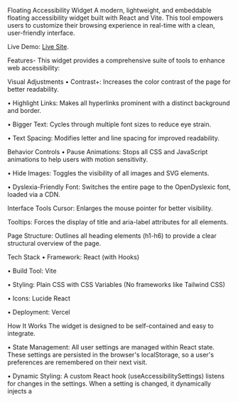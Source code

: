 Floating Accessibility Widget
A modern, lightweight, and embeddable floating accessibility widget built with React and Vite. This tool empowers users to customize their browsing experience in real-time with a clean, user-friendly interface.

Live Demo: [Live Site](accessible-ui-module.vercel.app).

Features-
This widget provides a comprehensive suite of tools to enhance web accessibility:

Visual Adjustments
 • Contrast+: Increases the color contrast of the page for better readability.

 • Highlight Links: Makes all hyperlinks prominent with a distinct background and border.

 • Bigger Text: Cycles through multiple font sizes to reduce eye strain.

 • Text Spacing: Modifies letter and line spacing for improved readability.

Behavior Controls
 • Pause Animations: Stops all CSS and JavaScript animations to help users with motion sensitivity.

 • Hide Images: Toggles the visibility of all images and SVG elements.

 • Dyslexia-Friendly Font: Switches the entire page to the OpenDyslexic font, loaded via a CDN.

Interface Tools
Cursor: Enlarges the mouse pointer for better visibility.

Tooltips: Forces the display of title and aria-label attributes for all elements.

Page Structure: Outlines all heading elements (h1-h6) to provide a clear structural overview of the page.

Tech Stack
 • Framework: React (with Hooks)

 • Build Tool: Vite

 • Styling: Plain CSS with CSS Variables (No frameworks like Tailwind CSS)

 • Icons: Lucide React

 • Deployment: Vercel

How It Works
 The widget is designed to be self-contained and easy to integrate.

 • State Management: All user settings are managed within React state. These settings are persisted in the browser's localStorage, so a user's preferences are remembered on their next visit.

 • Dynamic Styling: A custom React hook (useAccessibilitySettings) listens for changes in the settings. When a setting is changed, it dynamically injects a <style> tag into the document's <head> with the             necessary CSS rules to alter the page's appearance.

 • Dynamic Positioning: The widget uses a scroll event listener in JavaScript to detect when the page's footer is visible. It then adds a CSS class to itself to dynamically change its bottom position, ensuring it    never overlaps with the footer content. This creates a smooth and professional user experience.
